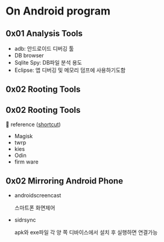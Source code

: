 # On Android program

## 0x01 Analysis Tools

- adb: 안드로이드 디버깅 툴
- DB browser
- Sqlite Spy: DB파일 분석 용도
- Eclipse: 앱 디버깅 및 메모리 덤프에 사용하기도함

## 0x02 Rooting Tools

## 0x02 Rooting Tools

 reference ([shortcut](https://www.notion.so/AOS-Magisk-Interface-509efbb87f8b4c6bbbd185a7537ffc76))

- Magisk
- twrp
- kies
- Odin
- firm ware

## 0x02 Mirroring Android Phone

- androidscreencast

    스마트폰 화면제어

- sidrsync

    apk와 exe파일 각 양 쪽 디바이스에서 설치 후 실행하면 연결가능